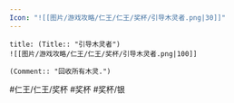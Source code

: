 ```yaml
---
Icon: "![[图片/游戏攻略/仁王/仁王/奖杯/引导木灵者.png|30]]"
---
```

```ad-common-silver-trophy
title: (Title:: "引导木灵者")
![[图片/游戏攻略/仁王/仁王/奖杯/引导木灵者.png|100]]

(Comment:: "回收所有木灵.")
```

#仁王/仁王/奖杯 #奖杯 #奖杯/银
